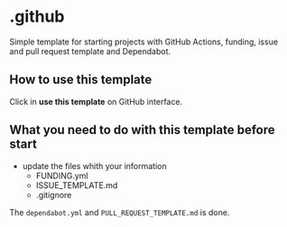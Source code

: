# .github

Simple template for starting projects with GitHub Actions, funding, issue and pull request template and Dependabot.

## How to use this template

Click in **use this template** on GitHub interface.

## What you need to do with this template before start

- update the files whith your information
  - FUNDING.yml
  - ISSUE_TEMPLATE.md
  - .gitignore

The `dependabot.yml` and `PULL_REQUEST_TEMPLATE.md` is done.
